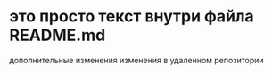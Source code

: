 # это просто текст внутри файла README.md
дополнительные изменения
изменения в удаленном репозитории

